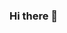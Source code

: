 ### Hi there 👋

<!--
**springbreez/Springbreez** is a ✨ _special_ ✨ repository because its `README.md` (this file) appears on your GitHub profile.

Here are some ideas to get you started:

- 🔭 I’m currently working on improving my skills in coding and digital art
- 🌱 I’m currently learning different languages
- 👯 I’m looking to collaborate on nothing for now
- 🤔 I’m looking for help with if i have any questions
- 💬 Ask me about anything 
- 📫 How to reach me: springbreez15@gmail.com
- 😄 Pronouns: me she her
- ⚡ Fun fact: i like vinegar chips with chocolate milk >;)
-->

